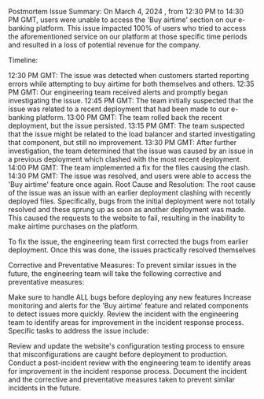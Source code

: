 Postmortem Issue Summary: On March 4, 2024 , from 12:30 PM to 14:30 PM GMT, users were unable to access the 'Buy airtime' section on our e-banking platform. This issue impacted 100% of users who tried to access the aforementioned service on our platform at those specific time periods and resulted in a loss of potential revenue for the company.

Timeline:

12:30 PM GMT: The issue was detected when customers started reporting errors while attempting to buy airtime for both themselves and others.
12:35 PM GMT: Our engineering team received alerts and promptly began investigating the issue.
12:45 PM GMT: The team initially suspected that the issue was related to a recent deployment that had been made to our e-banking platform.
13:00 PM GMT: The team rolled back the recent deployment, but the issue persisted.
13:15 PM GMT: The team suspected that the issue might be related to the load balancer and started investigating that component, but still no improvement.
13:30 PM GMT: After further investigation, the team determined that the issue was caused by an issue in a previous deployment which clashed with the most recent deployment.
14:00 PM GMT: The team implemented a fix for the files causing the clash.
14:30 PM GMT: The issue was resolved, and users were able to access the 'Buy airtime' feature once again.
Root Cause and Resolution: The root cause of the issue was an issue with an earlier deployment clashing with recently deployed files. Specifically, bugs from the initial deployment were not totally resolved and these sprung up as soon as another deployment was made. This caused the requests to the website to fail, resulting in the inability to make airtime purchases on the platform.

To fix the issue, the engineering team first corrected the bugs from earlier deployment. Once this was done, the issues practically resolved themselves

Corrective and Preventative Measures: To prevent similar issues in the future, the engineering team will take the following corrective and preventative measures:

Make sure to handle ALL bugs before deploying any new features
Increase monitoring and alerts for the 'Buy airtime' feature and related components to detect issues more quickly.
Review the incident with the engineering team to identify areas for improvement in the incident response process.
Specific tasks to address the issue include:

Review and update the website's configuration testing process to ensure that misconfigurations are caught before deployment to production.
Conduct a post-incident review with the engineering team to identify areas for improvement in the incident response process.
Document the incident and the corrective and preventative measures taken to prevent similar incidents in the future.


